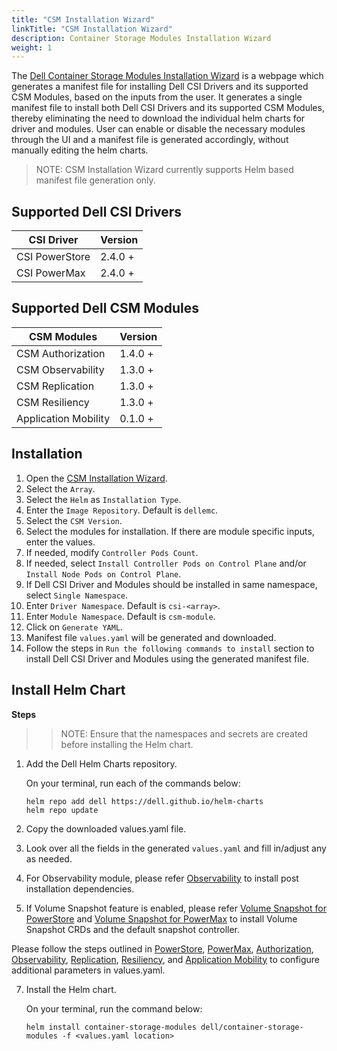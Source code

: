 ```yaml
---
title: "CSM Installation Wizard"
linkTitle: "CSM Installation Wizard"
description: Container Storage Modules Installation Wizard
weight: 1
---
```


The [Dell Container Storage Modules Installation Wizard](./src/index.html) is a webpage which generates a manifest file for installing Dell CSI Drivers and its supported CSM Modules, based on the inputs from the user. It generates a single manifest file to install both Dell CSI Drivers and its supported CSM Modules, thereby eliminating the need to download the individual helm charts for driver and modules. User can enable or disable the necessary modules through the UI and a manifest file is generated accordingly, without manually editing the helm charts. 

>NOTE: CSM Installation Wizard currently supports Helm based manifest file generation only. 

## Supported Dell CSI Drivers

| CSI Driver         | Version   | 
| ------------------ | --------- | 
| CSI PowerStore     | 2.4.0 +   | 
| CSI PowerMax       | 2.4.0 +   | 

## Supported Dell CSM Modules

| CSM Modules          | Version   | 
| ---------------------| --------- | 
| CSM Authorization    | 1.4.0 +   | 
| CSM Observability    | 1.3.0 +   |
| CSM Replication      | 1.3.0 +   |
| CSM Resiliency       | 1.3.0 +   |
| Application Mobility | 0.1.0 +   |

## Installation

1. Open the [CSM Installation Wizard](./src/index.html).
2. Select the `Array`.
3. Select the `Helm` as `Installation Type`.
4. Enter the `Image Repository`. Default is `dellemc`.
5. Select the `CSM Version`. 
6. Select the modules for installation. If there are module specific inputs, enter the values. 
7. If needed, modify `Controller Pods Count`.
8. If needed, select `Install Controller Pods on Control Plane` and/or `Install Node Pods on Control Plane`.
9. If Dell CSI Driver and Modules should be installed in same namespace, select `Single Namespace`.
10. Enter `Driver Namespace`. Default is `csi-<array>`.
11. Enter `Module Namespace`. Default is `csm-module`. 
12. Click on `Generate YAML`.
13. Manifest file `values.yaml` will be generated and downloaded. 
14. Follow the steps in `Run the following commands to install` section to install Dell CSI Driver and Modules using the generated manifest file. 

## Install Helm Chart

**Steps**

>> NOTE: Ensure that the namespaces and secrets are created before installing the Helm chart.

1. Add the Dell Helm Charts repository.

    On your terminal, run each of the commands below:

    ```terminal
    helm repo add dell https://dell.github.io/helm-charts
    helm repo update
    ```

2. Copy the downloaded values.yaml file. 

3. Look over all the fields in the generated `values.yaml` and fill in/adjust any as needed.

4. For Observability module, please refer [Observability](../../observability/deployment/#post-installation-dependencies) to install post installation dependencies.

5. If Volume Snapshot feature is enabled, please refer [Volume Snapshot for PowerStore](../../csidriver/installation/helm/powerstore/#optional-volume-snapshot-requirements) and [Volume Snapshot for PowerMax](../../csidriver/installation/helm/powermax/#optional-volume-snapshot-requirements) to install Volume Snapshot CRDs and the default snapshot controller.

Please follow the steps outlined in [PowerStore](../../csidriver/installation/helm/powerstore/#install-the-driver), [PowerMax](../../csidriver/installation/helm/powermax/#install-the-driver), [Authorization](../../authorization/), [Observability](../../observability/), [Replication](../../replication/), [Resiliency](../../resiliency/), and [Application Mobility](../../applicationmobility/) to configure additional parameters in values.yaml.

7. Install the Helm chart.

    On your terminal, run the command below:

    ```terminal
    helm install container-storage-modules dell/container-storage-modules -f <values.yaml location>
    ```
